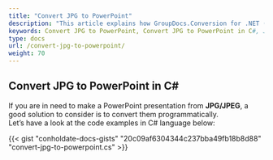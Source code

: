 ```yaml
---
title: "Convert JPG to PowerPoint"
description: "This article explains how GroupDocs.Conversion for .NET (which is a part of Conholdate.Total for .NET) supports JPG conversion to PowerPoint."
keywords: Convert JPG to PowerPoint, Convert JPG to PowerPoint in C#, JPG to PowerPoint
type: docs
url: /convert-jpg-to-powerpoint/
weight: 70
---
```


## Convert JPG to PowerPoint in C#
If you are in need to make a PowerPoint presentation from **JPG/JPEG**, a good solution to consider is to convert them programmatically.  
Let’s have a look at the code examples in C# language below:


{{< gist "conholdate-docs-gists" "20c09af6304344c237bba49fb18b8d88" "convert-jpg-to-powerpoint.cs" >}}











